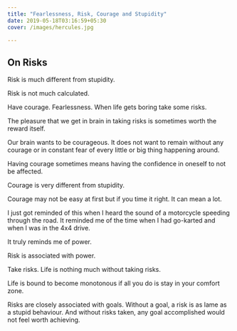 ```yaml
---
title: "Fearlessness, Risk, Courage and Stupidity"
date: 2019-05-18T03:16:59+05:30
cover: /images/hercules.jpg

---
```


## On Risks

Risk is much different from stupidity.

Risk is not much calculated.

Have courage. Fearlessness. When life gets boring take some risks.

The pleasure that we get in brain in taking risks is sometimes worth the reward itself.

Our brain wants to be courageous. It does not want to remain without any courage or in constant fear of every little or big thing happening around.

Having courage sometimes means having the confidence in oneself to not be affected.

Courage is very different from stupidity.

Courage may not be easy at first but if you time it right. It can mean a lot.

I just got reminded of this when I heard the sound of a motorcycle speeding through the road. It reminded me of the time when I had go-karted and when I was in the 4x4 drive.

It truly reminds me of power.

Risk is associated with power.

Take risks. Life is nothing much without taking risks.

Life is bound to become monotonous if all you do is stay in your comfort zone.

Risks are closely associated with goals. Without a goal, a risk is as lame as a stupid behaviour. And without risks taken, any goal accomplished would not feel worth achieving.
